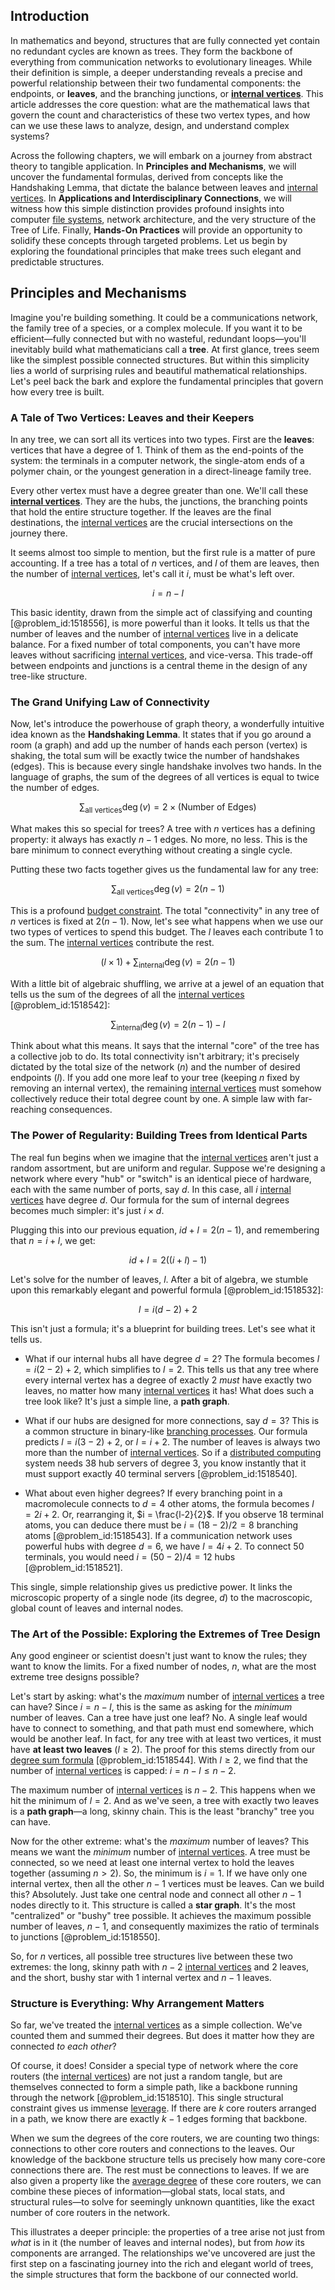 ## Introduction
In mathematics and beyond, structures that are fully connected yet contain no redundant cycles are known as trees. They form the backbone of everything from communication networks to evolutionary lineages. While their definition is simple, a deeper understanding reveals a precise and powerful relationship between their two fundamental components: the endpoints, or **leaves**, and the branching junctions, or **[internal vertices](@article_id:264121)**. This article addresses the core question: what are the mathematical laws that govern the count and characteristics of these two vertex types, and how can we use these laws to analyze, design, and understand complex systems?

Across the following chapters, we will embark on a journey from abstract theory to tangible application. In **Principles and Mechanisms**, we will uncover the fundamental formulas, derived from concepts like the Handshaking Lemma, that dictate the balance between leaves and [internal vertices](@article_id:264121). In **Applications and Interdisciplinary Connections**, we will witness how this simple distinction provides profound insights into computer [file systems](@article_id:637357), network architecture, and the very structure of the Tree of Life. Finally, **Hands-On Practices** will provide an opportunity to solidify these concepts through targeted problems. Let us begin by exploring the foundational principles that make trees such elegant and predictable structures.

## Principles and Mechanisms

Imagine you're building something. It could be a communications network, the family tree of a species, or a complex molecule. If you want it to be efficient—fully connected but with no wasteful, redundant loops—you'll inevitably build what mathematicians call a **tree**. At first glance, trees seem like the simplest possible connected structures. But within this simplicity lies a world of surprising rules and beautiful mathematical relationships. Let's peel back the bark and explore the fundamental principles that govern how every tree is built.

### A Tale of Two Vertices: Leaves and their Keepers

In any tree, we can sort all its vertices into two types. First are the **leaves**: vertices that have a degree of 1. Think of them as the end-points of the system: the terminals in a computer network, the single-atom ends of a polymer chain, or the youngest generation in a direct-lineage family tree.

Every other vertex must have a degree greater than one. We'll call these **[internal vertices](@article_id:264121)**. They are the hubs, the junctions, the branching points that hold the entire structure together. If the leaves are the final destinations, the [internal vertices](@article_id:264121) are the crucial intersections on the journey there.

It seems almost too simple to mention, but the first rule is a matter of pure accounting. If a tree has a total of $n$ vertices, and $l$ of them are leaves, then the number of [internal vertices](@article_id:264121), let's call it $i$, must be what's left over.

$$
i = n - l
$$

This basic identity, drawn from the simple act of classifying and counting [@problem_id:1518556], is more powerful than it looks. It tells us that the number of leaves and the number of [internal vertices](@article_id:264121) live in a delicate balance. For a fixed number of total components, you can't have more leaves without sacrificing [internal vertices](@article_id:264121), and vice-versa. This trade-off between endpoints and junctions is a central theme in the design of any tree-like structure.

### The Grand Unifying Law of Connectivity

Now, let's introduce the powerhouse of graph theory, a wonderfully intuitive idea known as the **Handshaking Lemma**. It states that if you go around a room (a graph) and add up the number of hands each person (vertex) is shaking, the total sum will be exactly twice the number of handshakes (edges). This is because every single handshake involves two hands. In the language of graphs, the sum of the degrees of all vertices is equal to twice the number of edges.

$$
\sum_{\text{all vertices}} \deg(v) = 2 \times (\text{Number of Edges})
$$

What makes this so special for trees? A tree with $n$ vertices has a defining property: it always has exactly $n-1$ edges. No more, no less. This is the bare minimum to connect everything without creating a single cycle.

Putting these two facts together gives us the fundamental law for any tree:

$$
\sum_{\text{all vertices}} \deg(v) = 2(n-1)
$$

This is a profound [budget constraint](@article_id:146456). The total "connectivity" in any tree of $n$ vertices is fixed at $2(n-1)$. Now, let's see what happens when we use our two types of vertices to spend this budget. The $l$ leaves each contribute 1 to the sum. The [internal vertices](@article_id:264121) contribute the rest.

$$
(l \times 1) + \sum_{\text{internal}} \deg(v) = 2(n-1)
$$

With a little bit of algebraic shuffling, we arrive at a jewel of an equation that tells us the sum of the degrees of all the [internal vertices](@article_id:264121) [@problem_id:1518542]:

$$
\sum_{\text{internal}} \deg(v) = 2(n-1) - l
$$

Think about what this means. It says that the internal "core" of the tree has a collective job to do. Its total connectivity isn't arbitrary; it's precisely dictated by the total size of the network ($n$) and the number of desired endpoints ($l$). If you add one more leaf to your tree (keeping $n$ fixed by removing an internal vertex), the remaining [internal vertices](@article_id:264121) must somehow collectively reduce their total degree count by one. A simple law with far-reaching consequences.

### The Power of Regularity: Building Trees from Identical Parts

The real fun begins when we imagine that the [internal vertices](@article_id:264121) aren't just a random assortment, but are uniform and regular. Suppose we're designing a network where every "hub" or "switch" is an identical piece of hardware, each with the same number of ports, say $d$. In this case, all $i$ [internal vertices](@article_id:264121) have degree $d$. Our formula for the sum of internal degrees becomes much simpler: it's just $i \times d$.

Plugging this into our previous equation, $id + l = 2(n-1)$, and remembering that $n = i + l$, we get:

$$
id + l = 2((i+l)-1)
$$

Let's solve for the number of leaves, $l$. After a bit of algebra, we stumble upon this remarkably elegant and powerful formula [@problem_id:1518532]:

$$
l = i(d-2) + 2
$$

This isn't just a formula; it's a blueprint for building trees. Let's see what it tells us.

-   What if our internal hubs all have degree $d=2$? The formula becomes $l = i(2-2) + 2$, which simplifies to $l=2$. This tells us that any tree where every internal vertex has a degree of exactly 2 *must* have exactly two leaves, no matter how many [internal vertices](@article_id:264121) it has! What does such a tree look like? It's just a simple line, a **path graph**.

-   What if our hubs are designed for more connections, say $d=3$? This is a common structure in binary-like [branching processes](@article_id:275554). Our formula predicts $l = i(3-2) + 2$, or $l = i+2$. The number of leaves is always two more than the number of [internal vertices](@article_id:264121). So if a [distributed computing](@article_id:263550) system needs 38 hub servers of degree 3, you know instantly that it must support exactly 40 terminal servers [@problem_id:1518540].

-   What about even higher degrees? If every branching point in a macromolecule connects to $d=4$ other atoms, the formula becomes $l = 2i + 2$. Or, rearranging it, $i = \frac{l-2}{2}$. If you observe 18 terminal atoms, you can deduce there must be $i = (18-2)/2 = 8$ branching atoms [@problem_id:1518543]. If a communication network uses powerful hubs with degree $d=6$, we have $l = 4i + 2$. To connect 50 terminals, you would need $i = (50-2)/4 = 12$ hubs [@problem_id:1518521].

This single, simple relationship gives us predictive power. It links the microscopic property of a single node (its degree, $d$) to the macroscopic, global count of leaves and internal nodes.

### The Art of the Possible: Exploring the Extremes of Tree Design

Any good engineer or scientist doesn't just want to know the rules; they want to know the limits. For a fixed number of nodes, $n$, what are the most extreme tree designs possible?

Let's start by asking: what's the *maximum* number of [internal vertices](@article_id:264121) a tree can have? Since $i = n - l$, this is the same as asking for the *minimum* number of leaves. Can a tree have just one leaf? No. A single leaf would have to connect to something, and that path must end somewhere, which would be another leaf. In fact, for any tree with at least two vertices, it must have **at least two leaves** ($l \ge 2$). The proof for this stems directly from our [degree sum formula](@article_id:261872) [@problem_id:1518544]. With $l \ge 2$, we find that the number of [internal vertices](@article_id:264121) is capped: $i = n - l \le n-2$.

The maximum number of [internal vertices](@article_id:264121) is $n-2$. This happens when we hit the minimum of $l=2$. And as we've seen, a tree with exactly two leaves is a **path graph**—a long, skinny chain. This is the least "branchy" tree you can have.

Now for the other extreme: what's the *maximum* number of leaves? This means we want the *minimum* number of [internal vertices](@article_id:264121). A tree must be connected, so we need at least one internal vertex to hold the leaves together (assuming $n \gt 2$). So, the minimum is $i=1$.
If we have only one internal vertex, then all the other $n-1$ vertices must be leaves. Can we build this? Absolutely. Just take one central node and connect all other $n-1$ nodes directly to it. This structure is called a **star graph**. It's the most "centralized" or "bushy" tree possible. It achieves the maximum possible number of leaves, $n-1$, and consequently maximizes the ratio of terminals to junctions [@problem_id:1518550].

So, for $n$ vertices, all possible tree structures live between these two extremes: the long, skinny path with $n-2$ [internal vertices](@article_id:264121) and 2 leaves, and the short, bushy star with 1 internal vertex and $n-1$ leaves.

### Structure is Everything: Why Arrangement Matters

So far, we've treated the [internal vertices](@article_id:264121) as a simple collection. We've counted them and summed their degrees. But does it matter how they are connected *to each other*?

Of course, it does! Consider a special type of network where the core routers (the [internal vertices](@article_id:264121)) are not just a random tangle, but are themselves connected to form a simple path, like a backbone running through the network [@problem_id:1518510]. This single structural constraint gives us immense [leverage](@article_id:172073). If there are $k$ core routers arranged in a path, we know there are exactly $k-1$ edges forming that backbone.

When we sum the degrees of the core routers, we are counting two things: connections to other core routers and connections to the leaves. Our knowledge of the backbone structure tells us precisely how many core-core connections there are. The rest must be connections to leaves. If we are also given a property like the [average degree](@article_id:261144) of these core routers, we can combine these pieces of information—global stats, local stats, and structural rules—to solve for seemingly unknown quantities, like the exact number of core routers in the network.

This illustrates a deeper principle: the properties of a tree arise not just from *what* is in it (the number of leaves and internal nodes), but from *how* its components are arranged. The relationships we've uncovered are just the first step on a fascinating journey into the rich and elegant world of trees, the simple structures that form the backbone of our connected world.